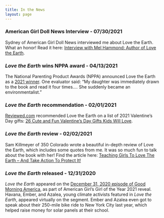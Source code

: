 ```yaml
---
title: In the News
layout: page
---
```


### American Girl Doll News Interview - 07/30/2021

Sydney of American Girl Doll News interviewed me about Love the Earth. What an honor! Read it here: [Interview with Mel Hammond: Author of Love the Earth](https://www.americangirldollnews.com/post/interview-with-mel-hammond-author-of-love-the-earth-collaboration-with-american-girl).

### _Love the Earth_ wins NPPA award - 04/13/2021

The National Parenting Product Awards (NPPA) announced Love the Earth as a [2021 winner](https://www.nappaawards.com/product/love-the-earth-understanding-climate-change-speaking-up-for-solutions-and-living-an-earth-friendly-life/). One evaluator said: “My daughter was immediately drawn to the book and read it four times…. She suddenly became an environmentalist.” 

### _Love the Earth_ recommendation - 02/01/2021

[Reviewed.com](http://reviewed.com/) recommended Love the Earth on a list of 2021 Valentine’s Day gifts: [26 Cute and Fun Valentine’s Day Gifts Kids Will Love](https://www.reviewed.com/parenting/features/26-best-valentines-day-gifts-kids-cute-gift-ideas-theyll-love). 

### _Love the Earth_ review - 02/02/2021
Sam Killmeyer of 350 Colorado wrote a beautiful in-depth review of Love the Earth, which includes some quotes from me. It was so much fun to talk about the book with her! Find the article here: [Teaching Girls To Love The Earth – And Take Action To Protect It!](https://350colorado.org/teaching-girls-to-love-the-earth-and-take-action-to-protect-it/)


### _Love the Earth_ released - 12/31/2020
_Love the Earth_ appeared on the [December 31, 2020 episode of Good Morning America](https://www.goodmorningamerica.com/living/video/gma-reveals-american-girls-2021-girl-year-74985384?fbclid=IwAR3B1Q4MHCyM7FJtvFQkO5I4MTWwpj0l7A5sWH1X8DhRF0E7nREnY9I7Hyo), as part of American Girl’s Girl of the Year 2021 reveal. Havana, Ember, and Azalea, young climate activists featured in _Love the Earth_, appeared virtually on the segment. Ember and Azalea even got to speak about their 250-mile bike ride to New York City last year, which helped raise money for solar panels at their school. 

